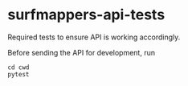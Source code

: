 # surfmappers-api-tests

Required tests to ensure API is working accordingly. 

Before sending the API for development, run

```
cd cwd
pytest
```
